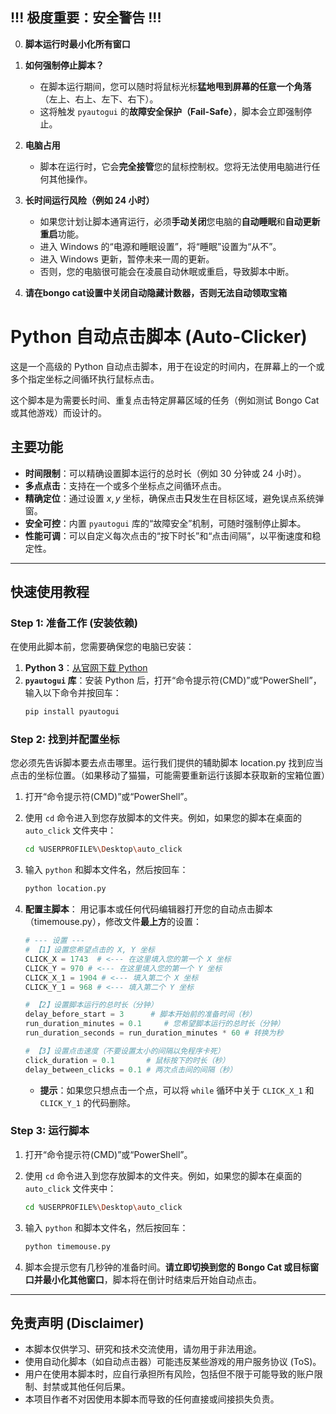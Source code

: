 ## \!\!\! 极度重要：安全警告 \!\!\!
0. **脚本运行时最小化所有窗口**

1.  **如何强制停止脚本？**

      * 在脚本运行期间，您可以随时将鼠标光标**猛地甩到屏幕的任意一个角落**（左上、右上、左下、右下）。
      * 这将触发 `pyautogui` 的**故障安全保护（Fail-Safe）**，脚本会立即强制停止。

2.  **电脑占用**

      * 脚本在运行时，它会**完全接管**您的鼠标控制权。您将无法使用电脑进行任何其他操作。

3.  **长时间运行风险（例如 24 小时）**

      * 如果您计划让脚本通宵运行，必须**手动关闭**您电脑的**自动睡眠**和**自动更新重启**功能。
      * 进入 Windows 的“电源和睡眠设置”，将“睡眠”设置为“从不”。
      * 进入 Windows 更新，暂停未来一周的更新。
      * 否则，您的电脑很可能会在凌晨自动休眠或重启，导致脚本中断。

4. **请在bongo cat设置中关闭自动隐藏计数器，否则无法自动领取宝箱**


# Python 自动点击脚本 (Auto-Clicker)

这是一个高级的 Python 自动点击脚本，用于在设定的时间内，在屏幕上的一个或多个指定坐标之间循环执行鼠标点击。

这个脚本是为需要长时间、重复点击特定屏幕区域的任务（例如测试 Bongo Cat 或其他游戏）而设计的。

## 主要功能

  * **时间限制**：可以精确设置脚本运行的总时长（例如 30 分钟或 24 小时）。
  * **多点点击**：支持在一个或多个坐标点之间循环点击。
  * **精确定位**：通过设置 $x, y$ 坐标，确保点击**只**发生在目标区域，避免误点系统弹窗。
  * **安全可控**：内置 `pyautogui` 库的“故障安全”机制，可随时强制停止脚本。
  * **性能可调**：可以自定义每次点击的“按下时长”和“点击间隔”，以平衡速度和稳定性。

-----

## 快速使用教程

### Step 1: 准备工作 (安装依赖)

在使用此脚本前，您需要确保您的电脑已安装：

1.  **Python 3**：[从官网下载 Python](https://www.python.org/downloads/)
2.  **`pyautogui` 库**：安装 Python 后，打开“命令提示符(CMD)”或“PowerShell”，输入以下命令并按回车：
    ```bash
    pip install pyautogui
    ```

### Step 2: 找到并配置坐标

您必须先告诉脚本要去点击哪里。运行我们提供的辅助脚本 location.py 找到应当点击的坐标位置。（如果移动了猫猫，可能需要重新运行该脚本获取新的宝箱位置）

1.  打开“命令提示符(CMD)”或“PowerShell”。

2.  使用 `cd` 命令进入到您存放脚本的文件夹。例如，如果您的脚本在桌面的 `auto_click` 文件夹中：

    ```bash
    cd %USERPROFILE%\Desktop\auto_click
    ```

3.  输入 `python` 和脚本文件名，然后按回车：

    ```bash
    python location.py  
    ```

4.  **配置主脚本**：
    用记事本或任何代码编辑器打开您的自动点击脚本（timemouse.py），修改文件**最上方**的设置：

    ```python
    # --- 设置 ---
    # 【1】设置您希望点击的 X, Y 坐标
    CLICK_X = 1743  # <--- 在这里填入您的第一个 X 坐标
    CLICK_Y = 970 # <--- 在这里填入您的第一个 Y 坐标
    CLICK_X_1 = 1904 # <--- 填入第二个 X 坐标
    CLICK_Y_1 = 968 # <--- 填入第二个 Y 坐标

    # 【2】设置脚本运行的总时长（分钟）
    delay_before_start = 3      # 脚本开始前的准备时间（秒）
    run_duration_minutes = 0.1     # 您希望脚本运行的总时长（分钟）
    run_duration_seconds = run_duration_minutes * 60 # 转换为秒

    # 【3】设置点击速度（不要设置太小的间隔以免程序卡死）
    click_duration = 0.1       # 鼠标按下的时长（秒）
    delay_between_clicks = 0.1 # 两次点击间的间隔（秒）
    ```

      * **提示**：如果您只想点击一个点，可以将 `while` 循环中关于 `CLICK_X_1` 和 `CLICK_Y_1` 的代码删除。

### Step 3: 运行脚本

1.  打开“命令提示符(CMD)”或“PowerShell”。

2.  使用 `cd` 命令进入到您存放脚本的文件夹。例如，如果您的脚本在桌面的 `auto_click` 文件夹中：

    ```bash
    cd %USERPROFILE%\Desktop\auto_click
    ```

3.  输入 `python` 和脚本文件名，然后按回车：

    ```bash
    python timemouse.py  
    ```

   
4.  脚本会提示您有几秒钟的准备时间。**请立即切换到您的 Bongo Cat 或目标窗口并最小化其他窗口**，脚本将在倒计时结束后开始自动点击。

-----

## 免责声明 (Disclaimer)

* 本脚本仅供学习、研究和技术交流使用，请勿用于非法用途。
* 使用自动化脚本（如自动点击器）可能违反某些游戏的用户服务协议 (ToS)。
* 用户在使用本脚本时，应自行承担所有风险，包括但不限于可能导致的账户限制、封禁或其他任何后果。
* 本项目作者不对因使用本脚本而导致的任何直接或间接损失负责。